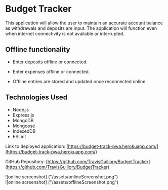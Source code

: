 # Budget Tracker

This application will allow the user to maintain an accurate account balance as withdrawals and deposits are input. The application will function even when internet connectivity is not available or interrupted.

## Offline functionality

- Enter deposits offline or connected.

- Enter expenses offline or connected.

- Offline entries are stored and updated once reconnected online.

## Technologies Used

- Node.js
- Express.js
- MongoDB
- Mongoose
- IndexedDB
- ESLint

Link to deployed application: [https://budget-track-pwa.herokuapp.com/](https://budget-track-pwa.herokuapp.com/)

GitHub Repository: [https://github.com/TravisGuillory/BudgetTracker](https://github.com/TravisGuillory/BudgetTracker)

![online screenshot] ("/assets/onlineScreenshot.png")<br>
![online screenshot] ("/assets/offlineScreenshot.png")
